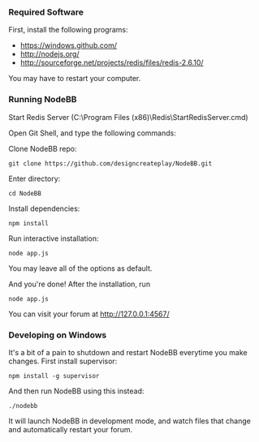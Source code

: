 ### Required Software

First, install the following programs:

* https://windows.github.com/
* http://nodejs.org/
* http://sourceforge.net/projects/redis/files/redis-2.6.10/

You may have to restart your computer.

### Running NodeBB

Start Redis Server (C:\Program Files (x86)\Redis\StartRedisServer.cmd)

Open Git Shell, and type the following commands:

Clone NodeBB repo:

    git clone https://github.com/designcreateplay/NodeBB.git

Enter directory: 

    cd NodeBB

Install dependencies:

    npm install

Run interactive installation:

    node app.js

You may leave all of the options as default.

And you're done! After the installation, run 

    node app.js

You can visit your forum at http://127.0.0.1:4567/


### Developing on Windows

It's a bit of a pain to shutdown and restart NodeBB everytime you make changes. First install supervisor:

    npm install -g supervisor

And then run NodeBB using this instead:

    ./nodebb

It will launch NodeBB in development mode, and watch files that change and automatically restart your forum.
